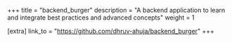 +++
title = "backend_burger"
description = "A backend application to learn and integrate best practices and advanced concepts"
weight = 1

[extra]
link_to = "https://github.com/dhruv-ahuja/backend_burger"
+++
